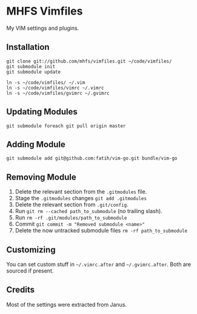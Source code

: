 MHFS Vimfiles
=============

My VIM settings and plugins.

Installation
------------

    git clone git://github.com/mhfs/vimfiles.git ~/code/vimfiles/
    git submodule init
    git submodule update

    ln -s ~/code/vimfiles/ ~/.vim
    ln -s ~/code/vimfiles/vimrc ~/.vimrc
    ln -s ~/code/vimfiles/gvimrc ~/.gvimrc

Updating Modules
----------------

    git submodule foreach git pull origin master

Adding Module
-------------

    git submodule add git@github.com:fatih/vim-go.git bundle/vim-go

Removing Module
---------------

1. Delete the relevant section from the `.gitmodules` file.
2. Stage the `.gitmodules` changes `git add .gitmodules`
3. Delete the relevant section from `.git/config`.
4. Run `git rm --cached path_to_submodule` (no trailing slash).
5. Run `rm -rf .git/modules/path_to_submodule`
6. Commit `git commit -m "Removed submodule <name>"`
7. Delete the now untracked submodule files `rm -rf path_to_submodule`

Customizing
-----------

You can set custom stuff in `~/.vimrc.after` and `~/.gvimrc.after`. Both are
sourced if present.

Credits
-------

Most of the settings were extracted from Janus.
